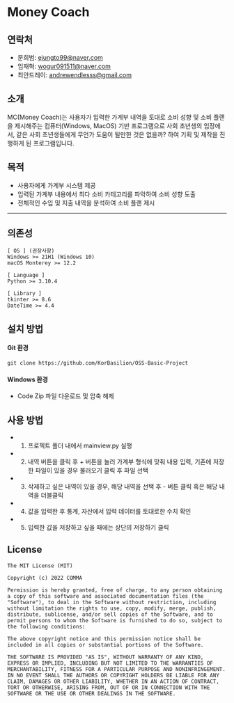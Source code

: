 # Money Coach

## 연락처

* 문희범: ejungto99@naver.com
* 임재혁: wogur091511@naver.com
* 최안드레이: andrewendlesss@gmail.com

## 소개

MC(Money Coach)는 사용자가 입력한 가계부 내역을 토대로 소비 성향 및 소비 플랜을 제시해주는 컴퓨터(Windows, MacOS) 기반 프로그램으로 사회 초년생의 입장에서, 같은 사회 초년생들에게 무언가 도움이 될만한 것은 없을까? 하여 기획 및 제작을 진행하게 된 프로그램입니다.


## 목적

- 사용자에게 가계부 시스템 제공
- 입력된 가계부 내용에서 최다 소비 카테고리를 파악하여 소비 성향 도출
- 전체적인 수입 및 지출 내역을 분석하여 소비 플랜 제시

-----

## 의존성

```
[ OS ] (권장사항)
Windows >= 21H1 (Windows 10)
macOS Monterey >= 12.2

[ Language ]
Python >= 3.10.4

[ Library ]
tkinter >= 8.6
DateTime >= 4.4 
```

## 설치 방법

#### Git 환경
```
git clone https://github.com/KorBasilion/OSS-Basic-Project
```
#### Windows 환경
- Code Zip 파일 다운로드 및 압축 해제

## 사용 방법

- 1. 프로젝트 폴더 내에서 mainview.py 실행
- 2. 내역 버튼을 클릭 후 + 버튼을 눌러 가계부 형식에 맞춰 내용 입력, 기존에 저장한 파일이 있을 경우 불러오기 클릭 후 파일 선택
- 3. 삭제하고 싶은 내역이 있을 경우, 해당 내역을 선택 후 - 버튼 클릭 혹은 해당 내역을 더블클릭
- 4. 값을 입력한 후 통계, 자산에서 입력 데이터를 토대로한 수치 확인
- 5. 입력한 값을 저장하고 싶을 때에는 상단의 저장하기 클릭

## License

```
The MIT License (MIT)

Copyright (c) 2022 COMMA

Permission is hereby granted, free of charge, to any person obtaining a copy of this software and associated documentation files (the "Software"), to deal in the Software without restriction, including without limitation the rights to use, copy, modify, merge, publish, distribute, sublicense, and/or sell copies of the Software, and to permit persons to whom the Software is furnished to do so, subject to the following conditions:

The above copyright notice and this permission notice shall be included in all copies or substantial portions of the Software.

THE SOFTWARE IS PROVIDED "AS IS", WITHOUT WARRANTY OF ANY KIND, EXPRESS OR IMPLIED, INCLUDING BUT NOT LIMITED TO THE WARRANTIES OF MERCHANTABILITY, FITNESS FOR A PARTICULAR PURPOSE AND NONINFRINGEMENT. IN NO EVENT SHALL THE AUTHORS OR COPYRIGHT HOLDERS BE LIABLE FOR ANY CLAIM, DAMAGES OR OTHER LIABILITY, WHETHER IN AN ACTION OF CONTRACT, TORT OR OTHERWISE, ARISING FROM, OUT OF OR IN CONNECTION WITH THE SOFTWARE OR THE USE OR OTHER DEALINGS IN THE SOFTWARE.
```
